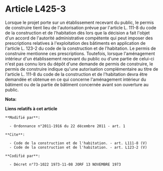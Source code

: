 # Article L425-3

Lorsque le projet porte sur un établissement recevant du public, le permis de construire tient lieu de l'autorisation prévue
par l'article L. 111-8 du code de la construction et de l'habitation dès lors que la décision a fait l'objet d'un accord de
l'autorité administrative compétente qui peut imposer des prescriptions relatives à l'exploitation des bâtiments en
application de l'article L. 123-2 du code de la construction et de l'habitation. Le permis de construire mentionne ces
prescriptions. Toutefois, lorsque l'aménagement intérieur d'un établissement recevant du public ou d'une partie de celui-ci
n'est pas connu lors du dépôt d'une demande de permis de construire, le permis de construire indique qu'une autorisation
complémentaire au titre de l'article L. 111-8 du code de la construction et de l'habitation devra être demandée et obtenue en
ce qui concerne l'aménagement intérieur du bâtiment ou de la partie de bâtiment concernée avant son ouverture au public.

**Nota:**



**Liens relatifs à cet article**

	**Modifié par**:

	  - Ordonnance n°2011-1916 du 22 décembre 2011 - art. 1

	**Cite**:

	  - Code de la construction et de l'habitation. - art. L111-8 (V)
	  - Code de la construction et de l'habitation. - art. L123-2 (V)

	**Codifié par**:

	  - Décret n°73-1022 1973-11-08 JORF 13 NOVEMBRE 1973

